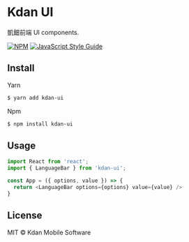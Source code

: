 # Kdan UI

凱鈿前端 UI components.

[![NPM](https://img.shields.io/npm/v/kdan-ui.svg)](https://www.npmjs.com/package/kdan-ui) [![JavaScript Style Guide](https://img.shields.io/badge/code_style-standard-brightgreen.svg)](https://standardjs.com)

## Install


Yarn
```bash
$ yarn add kdan-ui
```
Npm
```bash
$ npm install kdan-ui
```


## Usage
```js
import React from 'react';
import { LanguageBar } from 'kdan-ui';

const App = ({ options, value }) => {
  return <LanguageBar options={options} value={value} />
}
```

## License
MIT © Kdan Mobile Software

